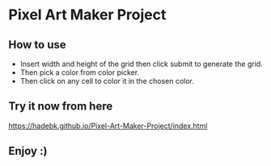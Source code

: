 # Pixel Art Maker Project

## How to use

- Insert width and height of the grid then click submit to generate the grid.
- Then pick a color from color picker.
- Then click on any cell to color it in the chosen color.

## Try it now from here 
https://hadebk.github.io/Pixel-Art-Maker-Project/index.html

## Enjoy :)
